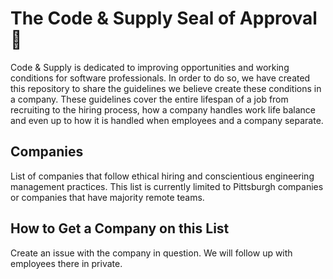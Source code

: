 # The Code & Supply Seal of Approval 🐋

Code & Supply is dedicated to improving opportunities and working conditions for software professionals. In order to do so, we have created this repository to share the guidelines we believe create these conditions in a company. These guidelines cover the entire lifespan of a job from recruiting to the hiring process, how a company handles work life balance and even up to how it is handled when employees and a company separate.

## Companies

List of companies that follow ethical hiring and conscientious engineering management practices. This list is currently limited to Pittsburgh companies or companies that have majority remote teams.

## How to Get a Company on this List

Create an issue with the company in question. We will follow up with employees there in private.
